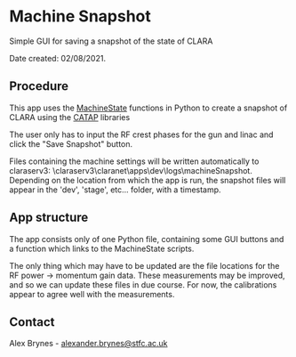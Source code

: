# Machine Snapshot

Simple GUI for saving a snapshot of the state of CLARA

Date created: 02/08/2021.

<!-- Procedure -->
## Procedure

This app uses the [MachineState](https://github.com/VELA-CLARA-software/Software/tree/master/Utils/MachineState) functions in Python to create a snapshot of CLARA using the [CATAP](https://gitlab.stfc.ac.uk/ujo48515/catapillar) libraries

The user only has to input the RF crest phases for the gun and linac and click the "Save Snapshot" button.

Files containing the machine settings will be written automatically to claraserv3: \\claraserv3\claranet\apps\dev\logs\machineSnapshot. Depending on the location from which the app is run, the snapshot files will appear in the 'dev', 'stage', etc... folder, with a timestamp.

<!-- App structure -->
## App structure

The app consists only of one Python file, containing some GUI buttons and a function which links to the MachineState scripts.

The only thing which may have to be updated are the file locations for the RF power -> momentum gain data. These measurements may be improved, and so we can update these files in due course. For now, the calibrations appear to agree well with the measurements.

<!-- CONTACT -->
## Contact

Alex Brynes - alexander.brynes@stfc.ac.uk